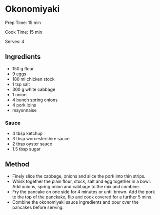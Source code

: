 # Okonomiyaki

Prep Time: 15 min

Cook Time: 15 min

Serves: 4

## Ingredients

- 150 g flour
- 9 eggs
- 180 ml chicken stock
- 1 tsp salt
- 300 g white cabbage
- 1 onion
- 4 bunch spring onions
- 4 pork loins
- mayonnaise

### Sauce

- 4 tbsp ketchup
- 3 tbsp worcestershire sauce
- 2 tbsp oyster sauce
- 1.5 tbsp sugar

## Method

- Finely slice the cabbage, onions and slice the pork into thin strips.
- Whisk together the plain flour, stock, salt and egg together in a bowl. Add onions, spring onion and cabbage to the mix and combine.
- Fry the pancake on one side for 4 minutes or until brown. Add the pork to the top of the panckake, flip and cook covered for a further 5 mins.
- Combine the okonomiyaki sauce ingredients and pour over the pancakes before serving.

